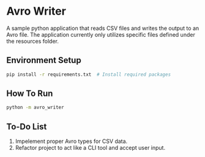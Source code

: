 # Avro Writer

A sample python application that reads CSV files and writes the output to an Avro file. The application currently only utilizes specific files defined under the resources folder.

## Environment Setup

```bash
pip install -r requirements.txt  # Install required packages
```

## How To Run

```bash
python -m avro_writer
```

## To-Do List
1. Impelement proper Avro types for CSV data.
2. Refactor project to act like a CLI tool and accept user input.
